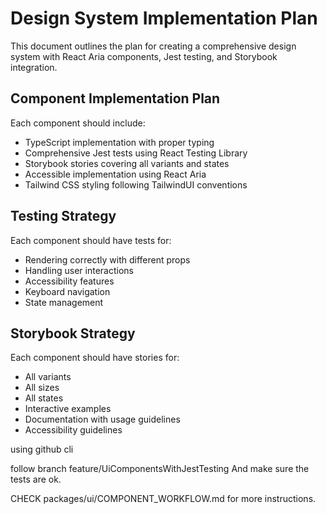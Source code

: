 # Design System Implementation Plan

This document outlines the plan for creating a comprehensive design system with React Aria components, Jest testing, and Storybook integration.

## Component Implementation Plan

Each component should include:

- TypeScript implementation with proper typing
- Comprehensive Jest tests using React Testing Library
- Storybook stories covering all variants and states
- Accessible implementation using React Aria
- Tailwind CSS styling following TailwindUI conventions

## Testing Strategy

Each component should have tests for:

- Rendering correctly with different props
- Handling user interactions
- Accessibility features
- Keyboard navigation
- State management

## Storybook Strategy

Each component should have stories for:

- All variants
- All sizes
- All states
- Interactive examples
- Documentation with usage guidelines
- Accessibility guidelines

using github cli

follow branch feature/UiComponentsWithJestTesting And make sure the tests are ok.

CHECK packages/ui/COMPONENT_WORKFLOW.md for more instructions.
